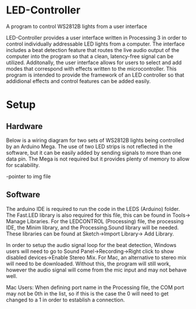 # LED-Controller
A program to control WS2812B lights from a user interface

LED-Controller provides a user interface written in Processing 3 in order to control individually addressable LED lights from a computer. The interface includes a beat detection feature that routes the live audio output of the computer into the program so that a clean, latency-free signal can be utilized. Additonally, the user interface allows for users to select and add modes that correspond with effects written to the microcontroller. This program is intended to provide the framework of an LED controller so that addidional effects and control features can be added easily. 

# Setup
## Hardware
Below is a wiring diagram for two sets of WS2812B lights being controlled by an Arduino Mega. The use of two LED strips is not reflected in the software, but it can be easily added by sending signals to more than one data pin. The Mega is not required but it provides plenty of memory to allow for scalability. 

-pointer to img file

## Software
The arduino IDE is required to run the code in the LEDS (Arduino) folder. The Fast.LED library is also required for this file, this can be found in Tools-> Manage Libraries. For the LEDCONTROL (Processing) file, the processing IDE, the Minim library, and the Processing.Sound library will be needed. These libraries can be found at Sketch->Import Library-> Add Library.

In order to setup the audio signal loop for the beat detection, Windows users will need to go to Sound Panel->Recording->Right click to show disabled devices->Enable Stereo Mix. For Mac, an alternative to stereo mix will need to be downloaded. Without this, the program will still work, however the audio signal will come from the mic input and may not behave well.

Mac Users: When defining port name in the Processing file, the COM port may not be 0th in the list, so if this is the case the 0 will need to get changed to a 1 in order to establish a connection. 
